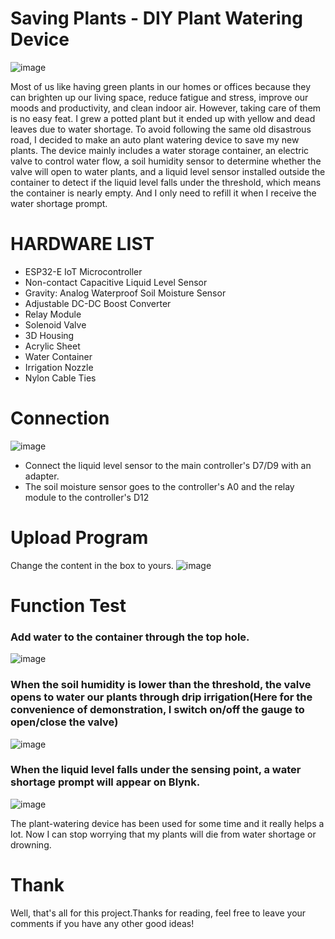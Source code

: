 # Saving Plants - DIY Plant Watering Device

![image](https://user-images.githubusercontent.com/65546290/208014625-78d8edf9-dc59-4b06-aade-41525554f964.png)

Most of us like having green plants in our homes or offices because they can brighten up our living space, reduce fatigue and stress, improve our moods and productivity, and clean indoor air. However, taking care of them is no easy feat. I grew a potted plant but it ended up with yellow and dead leaves due to water shortage. To avoid following the same old disastrous road, I decided to make an auto plant watering device to save my new plants.
The device mainly includes a water storage container, an electric valve to control water flow, a soil humidity sensor to determine whether the valve will open to water plants, and a liquid level sensor installed outside the container to detect if the liquid level falls under the threshold, which means the container is nearly empty. And I only need to refill it when I receive the water shortage prompt.

# HARDWARE LIST
* ESP32-E IoT Microcontroller
* Non-contact Capacitive Liquid Level Sensor
* Gravity: Analog Waterproof Soil Moisture Sensor
* Adjustable DC-DC Boost Converter
* Relay Module
* Solenoid Valve
* 3D Housing
* Acrylic Sheet
* Water Container
* Irrigation Nozzle
* Nylon Cable Ties

# Connection 
![image](https://user-images.githubusercontent.com/65546290/208014973-0c1b1df1-a54d-45c0-b2c4-86b7b2b6c967.png)

* Connect the liquid level sensor to the main controller's D7/D9 with an adapter.
* The soil moisture sensor goes to the controller's A0 and the relay module to the controller's D12


# Upload Program
Change the content in the box to yours.
![image](https://user-images.githubusercontent.com/65546290/208015933-342258ac-d7a6-4f7f-a18e-2321ae220c90.png)


# Function Test

### Add water to the container through the top hole.
![image](https://user-images.githubusercontent.com/65546290/208015558-496578e6-9e0f-4d4d-a614-9819060c8a3e.png)

### When the soil humidity is lower than the threshold, the valve opens to water our plants through drip irrigation(Here for the convenience of demonstration, I switch on/off the gauge to open/close the valve)
![image](https://user-images.githubusercontent.com/65546290/208015571-cd051723-19c0-4dd9-bd59-3612175ca661.png)

### When the liquid level falls under the sensing point, a water shortage prompt will appear on Blynk.
![image](https://user-images.githubusercontent.com/65546290/208015585-9f74a12d-af4d-49e5-a683-cbd6e19cf66d.png)


The plant-watering device has been used for some time and it really helps a lot. Now I can stop worrying that my plants will die from water shortage or drowning. 

# Thank
Well, that's all for this project.Thanks for reading, feel free to leave your comments if you have any other good ideas!
